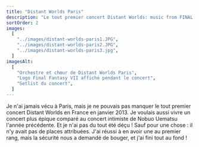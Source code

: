 ```yaml
---
title: "Distant Worlds Paris"
description: "Le tout premier concert Distant Worlds: music from FINAL FANTASY à Paris (janvier 2013)"
sortOrder: 2
images:
  [
    "../images/distant-worlds-paris1.JPG",
    "../images/distant-worlds-paris2.JPG",
    "../images/distant-worlds-paris3.jpg",
  ]
imagesAlt:
  [
    "Orchestre et chœur de Distant Worlds Paris",
    "Logo Final Fantasy VII affiché pendant le concert",
    "Setlist du concert",
  ]
---
```


Je n'ai jamais vécu à Paris, mais je ne pouvais pas manquer le tout premier concert Distant Worlds en France en janvier 2013. Je voulais aussi vivre un concert plus épique comparé au concert intimiste de Nobuo Uematsu l'année précédente. Et je n'ai pas du tout été déçu ! Sauf pour une chose : il n'y avait pas de places attribuées. J'ai réussi à en avoir une au premier rang, mais la sécurité nous a demandé de bouger, et j'ai fini tout au fond !
